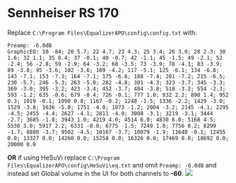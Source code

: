 # Sennheiser RS 170
Replace `C:\Program Files\EqualizerAPO\config\config.txt` with:
```
Preamp: -6.0dB
GraphicEQ: 10 -84; 20 5.7; 22 4.7; 23 4.3; 25 3.4; 26 3.0; 28 2.3; 30 1.6; 32 1.1; 35 0.4; 37 -0.1; 40 -0.7; 42 -1.1; 45 -1.5; 49 -2.1; 52 -2.4; 56 -2.8; 59 -2.9; 64 -3.2; 68 -3.5; 73 -3.9; 78 -4.1; 83 -3.9; 89 -3.8; 95 -3.6; 102 -3.6; 109 -4.2; 117 -5.1; 125 -6.1; 134 -6.8; 143 -7.1; 153 -7.3; 164 -7.1; 175 -6.8; 188 -7.4; 201 -7.2; 215 -6.5; 230 -5.7; 246 -5.3; 263 -5.0; 282 -4.8; 301 -4.3; 323 -3.7; 345 -3.3; 369 -3.0; 395 -3.2; 423 -3.4; 452 -3.7; 484 -3.8; 518 -3.2; 554 -2.3; 593 -1.2; 635 -0.6; 679 -0.4; 726 -0.1; 777 1.0; 832 2.2; 890 1.4; 952 0.3; 1019 -0.1; 1090 0.8; 1167 -0.2; 1248 -1.5; 1336 -2.2; 1429 -3.0; 1529 -3.8; 1636 -5.0; 1751 -4.0; 1873 -1.2; 2004 -3.2; 2145 -4.1; 2295 -4.5; 2455 -4.4; 2627 -4.1; 2811 -4.0; 3008 -3.1; 3219 -3.1; 3444 -2.7; 3685 -1.8; 3943 1.0; 4219 4.0; 4514 6.0; 4830 6.0; 5168 4.5; 5530 3.0; 5917 2.2; 6331 -0.0; 6775 -1.5; 7249 1.0; 7756 0.2; 8299 -1.7; 8880 -3.7; 9502 -4.5; 10167 -3.7; 10879 -1.9; 11640 -0.1; 12455 0.0; 13327 0.0; 14260 0.0; 15258 0.0; 16326 0.0; 17469 0.0; 18692 0.0; 20000 0.0
```
**OR** if using HeSuVi replace `C:\Program Files\EqualizerAPO\config\HeSuVi\eq.txt` and omit `Preamp: -6.0dB` and instead set Global volume in the UI for both channels to **-60**.
![](https://raw.githubusercontent.com/jaakkopasanen/AutoEq/master/results/Innerfidelity%202017/headphoncecom/onear/Sennheiser%20RS%20170/Sennheiser%20RS%20170.png)